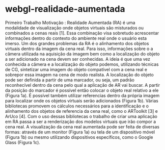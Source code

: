 webgl-realidade-aumentada
=========================

Primeiro Trabalho Motivação : Realidade Aumentada (RA) é uma modalidade de visualização onde objetos virtuais são misturados ou combinados a cenas reais [1]. Essa combinação visa sobretudo acrescentar informações dentro do contexto do ambiente real onde o usuário esta imerso. Um dos grandes problemas da RA é o alinhamento dos objetos virtuais dentro da imagem da cena real. Para isso, informações sobre o a câmera utilizada na aquisição da imagem bem como a localização do objeto a ser adicionado na cena devem ser conhecidas. A ideia é que uma vez conhecida a câmera e a localização do objeto podemos, utilizando técnicas de CG, sintetizar uma imagem do objeto compatível com a cena real e sobrepor essa imagem na cena de modo realista. A localização do objeto pode ser definida a partir de uma marcador, ou seja, um padrão reconhecível dentro da cena pelo qual a aplicação de AR vai buscar. A partir da posição do marcador é possível então colocar o objeto real relativo a ele (Figura 1a). É possível também utilizar referencias dentro da própria imagem para localizar onde os objetos virtuais serão adicionados (Figura 1b). Várias bibliotecas promovem os cálculos necessários para a identificação e o alinhamento dos objetos de referencia da cena real, como o ARToolkit [3] e ArUco [4]. Com o uso dessas bibliotecas o trabalho de criar uma aplicação em RA passa a ser a renderização dos modelos virtuais que irão compor a cena real. A visualização da cena real aumentada pode ser feita de diversas formas: através de um monitor (Figura 1a) ou tela de um dispositivo móvel (Figura 1b) ou mesmo utilizando dispositivos específicos, como o Google Glass (Figura 1c).
